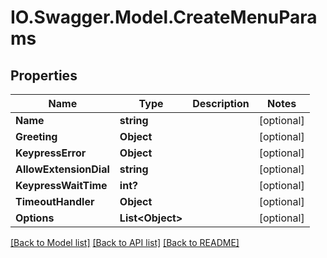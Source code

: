# IO.Swagger.Model.CreateMenuParams
## Properties

Name | Type | Description | Notes
------------ | ------------- | ------------- | -------------
**Name** | **string** |  | [optional] 
**Greeting** | **Object** |  | [optional] 
**KeypressError** | **Object** |  | [optional] 
**AllowExtensionDial** | **string** |  | [optional] 
**KeypressWaitTime** | **int?** |  | [optional] 
**TimeoutHandler** | **Object** |  | [optional] 
**Options** | **List&lt;Object&gt;** |  | [optional] 

[[Back to Model list]](../README.md#documentation-for-models) [[Back to API list]](../README.md#documentation-for-api-endpoints) [[Back to README]](../README.md)

